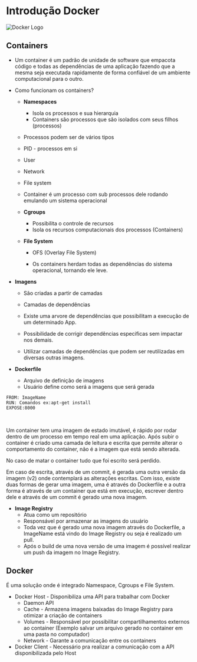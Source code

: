 # Introdução Docker

![Docker Logo](https://www.cloudlabs.com.br//wp-content/uploads/2017/07/whale-docker-logo.png)

## Containers

- Um container é um padrão de unidade de software que empacota código e todas as dependências de uma aplicação fazendo que a mesma seja executada rapidamente de forma confiável de um ambiente computacional para o outro.

- Como funcionam os containers?
  - **Namespaces**
    
    - Isola os processos e sua hierarquia
    - Containers são processos que são isolados com seus filhos (processos)
    
  -  Processos podem ser de vários tipos
    - PID - processos em si
    - User 
    - Network
    - File system
    
  - Container é um processo com sub processos dele rodando emulando um sistema operacional
  
  - **Cgroups**
  
    - Possibilita o controle de recursos
    - Isola os recursos computacionais dos processos (Containers)
  
  - **File System**
  
    - OFS (Overlay File System)
  
    - Os containers herdam todas as dependências do sistema operacional, tornando ele leve.
  
      
  
- **Imagens**

  - São criadas a partir de camadas

  - Camadas de dependências

  - Existe uma arvore de dependências que possibilitam a execução de um determinado App.

  - Possibilidade de corrigir dependências especificas sem impactar nos demais.

  - Utilizar camadas de dependências que podem ser reutilizadas em diversas outras imagens.

    

- **Dockerfile**

  - Arquivo de definição de imagens
  - Usuário define como será a imagens que será gerada

```
FROM: ImageName
RUN: Comandos ex:apt-get install
EXPOSE:8000
```

​		

Um container tem uma imagem de estado imutável, é rápido por rodar dentro de um processo em tempo real em uma aplicação. Após subir o container é criado uma camada de leitura e escrita que permite alterar o comportamento do container, não é a imagem que está sendo alterada. 

No caso de matar o container tudo que foi escrito será perdido.

Em caso de escrita, através de um commit, é gerada uma outra versão da imagem (v2) onde contemplará as alterações escritas. Com isso, existe duas formas de gerar uma imagem, uma é através do Dockerfile e a outra forma é através de um container que está em execução, escrever dentro dele e através de um commit é gerado uma nova imagem.

- **Image Registry**
  - Atua como um repositório
  - Responsável por armazenar as imagens do usuário
  - Toda vez que é gerado uma nova imagem através do Dockerfile, a ImageName está vindo do Image Registry ou seja é realizado um pull.
  - Após o build de uma nova versão de uma imagem é possível realizar um push da imagem no Image Registry.



## Docker

É uma solução onde é integrado Namespace, Cgroups e File System.

- Docker Host - Disponibiliza uma API para trabalhar com Docker
  - Daemon API
  - Cache - Armazena imagens baixadas do Image Registry para otimizar a criação de containers
  - Volumes - Responsável por possibilitar compartilhamentos externos ao container (Exemplo salvar um arquivo gerado no container em uma pasta no computador)
  - Network -  Garante a comunicação entre os containers
- Docker Client - Necessário pra realizar a comunicação com a API disponibilizada pelo Host
